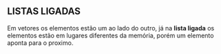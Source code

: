 ## LISTAS LIGADAS

Em vetores os elementos estão um ao lado do outro, já na **lista ligada** os elementos estão em lugares diferentes da memória, porém um elemento aponta para o proximo.
